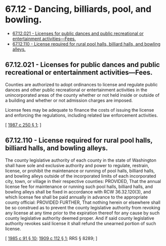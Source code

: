 # 67.12 - Dancing, billiards, pool, and bowling.
* [67.12.021 - Licenses for public dances and public recreational or entertainment activities—Fees.](#6712021---licenses-for-public-dances-and-public-recreational-or-entertainment-activitiesfees)
* [67.12.110 - License required for rural pool halls, billiard halls, and bowling alleys.](#6712110---license-required-for-rural-pool-halls-billiard-halls-and-bowling-alleys)
## 67.12.021 - Licenses for public dances and public recreational or entertainment activities—Fees.
Counties are authorized to adopt ordinances to license and regulate public dances and other public recreational or entertainment activities in the unincorporated areas of the county whether or not held inside or outside of a building and whether or not admission charges are imposed.

License fees may be adequate to finance the costs of issuing the license and enforcing the regulations, including related law enforcement activities.

\[ [1987 c 250 § 1](https://leg.wa.gov/CodeReviser/documents/sessionlaw/1987c250.pdf?cite=1987%20c%20250%20§%201); \]

## 67.12.110 - License required for rural pool halls, billiard halls, and bowling alleys.
The county legislative authority of each county in the state of Washington shall have sole and exclusive authority and power to regulate, restrain, license, or prohibit the maintenance or running of pool halls, billiard halls, and bowling alleys outside of the incorporated limits of each incorporated city, town, or village in their respective counties: PROVIDED, That the annual license fee for maintenance or running such pool halls, billiard halls, and bowling alleys shall be fixed in accordance with RCW 36.32.120(3), and which license fee shall be paid annually in advance to the appropriate county official: PROVIDED FURTHER, That nothing herein or elsewhere shall be so construed as to prevent the county legislative authority from revoking any license at any time prior to the expiration thereof for any cause by such county legislative authority deemed proper. And if said county legislative authority revokes said license it shall refund the unearned portion of such license.

\[ [1985 c 91 § 10](https://leg.wa.gov/CodeReviser/documents/sessionlaw/1985c91.pdf?cite=1985%20c%2091%20§%2010); [1909 c 112 § 1](https://leg.wa.gov/CodeReviser/documents/sessionlaw/1909c112.pdf?cite=1909%20c%20112%20§%201); RRS § 8289; \]

